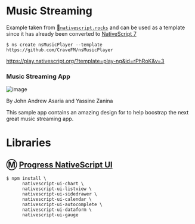 # Music Streaming



Example taken from [:bookmark:`nativescript.rocks`](https://plugins.nativescript.rocks/samples) and can be used as a template since it has already been converted to [NativeScript 7](https://nativescript.org/blog/nativescript-7-announcement)

```
$ ns create nsMusicPlayer --template https://github.com/CraveFM/nsMusicPlayer
```

https://play.nativescript.org/?template=play-ng&id=rPhRoK&v=3



### Music Streaming App

![image](https://raw.githubusercontent.com/NativeScript/code-samples/master/screens/music-streaming.gif)

By John Andrew Asaria and Yassine Zanina

This sample app contains an amazing design for to help boostrap the next great music streaming app.


# Libraries



## :m: [Progress NativeScript UI](https://github.com/ProgressNS/nativescript-ui-samples)

```
$ npm install \
      nativescript-ui-chart \
      nativescript-ui-listview \
      nativescript-ui-sidedrawer \
      nativescript-ui-calendar \
      nativescript-ui-autocomplete \
      nativescript-ui-dataform \
      nativescript-ui-gauge
```
